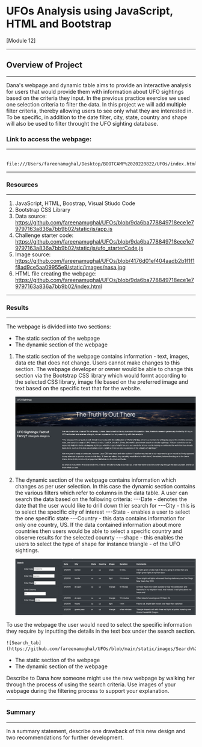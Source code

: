 
# UFOs Analysis using JavaScript, HTML and Bootstrap 
[Module 12]
___

## Overview of Project 
___

Dana's webpage and dynamic table aims to provide an interactive analysis for users that would provide them with information about UFO sightings based on the criteria they input. In the previous practice exercise we used one selection criteria to filter the data. In this project we will add multiple filter criteria, thereby allowing users to see only what they are interested in. To be specific, in addition to the date filter, city, state, country and shape will also be used to filter throught the UFO sighting database.


### Link to access the webpage: 
---

        file:///Users/fareenamughal/Desktop/BOOTCAMP%2020220822/UFOs/index.html

___

### Resources 
___

  1. JavaScript, HTML, Boostrap, Visual Stiudo Code
  2. Bootstrap CSS Library
  3. Data source: https://github.com/fareenamughal/UFOs/blob/9da6ba778849718ece1e79797163a836a7bb9b02/static/js/app.js    
  4. Challenge starter code: https://github.com/fareenamughal/UFOs/blob/9da6ba778849718ece1e79797163a836a7bb9b02/static/js/ufo_starterCode.js
  5. Image source: https://github.com/fareenamughal/UFOs/blob/4176d01ef404aadb2b1f1f1f8ad9ce5aa09955e9/static/images/nasa.jpg
  6. HTML file creating the webpage: https://github.com/fareenamughal/UFOs/blob/9da6ba778849718ece1e79797163a836a7bb9b02/index.html

___

### Results
___


The webpage is divided into two sections:
  - The static section of the webpage
  - The dynamic section of the webpage

  1. The static section of the webpage contains information - text, images, data etc that does not change. 
Users cannot make changes to this section. The webpage developer or owner would be able to change this section via the Bootstrap CSS library which would formt according to the selected CSS library, image file based on the preferred image and text based on the specific text that for the website.
  
      ![Static](https://github.com/fareenamughal/UFOs/blob/main/static/images/Static%20section%20of%20webpage.png)
  
  2. The dynamic section of the webpage contains information which changes as per user selection. 
  In this case the dynamic section contains the various filters which refer to columns in the data table. A user can search the data based on the following criteria:
  ---Date - denotes the date that the user would like to drill down thier search for
  ---City - this is to select the specific city of interest
  ---State - enables a user to select the one specific state
  ---Country - this data contains information for only one country, US. If the data contained information about more countries then users would be able to select a specific country and observe results for the selected counrty 
  ---shape - this enables the users to select the type of shape for instance triangle - of the UFO sightings.
      
      ![Dynamic](https://github.com/fareenamughal/UFOs/blob/main/static/images/Dynamic%20section%20of%20the%20webpage.png)

To use the webpage the user would need to select the specific information they require by inputting the details in the text box under the search section.

    ![Search_tab](https://github.com/fareenamughal/UFOs/blob/main/static/images/Search%20tab.png)
      
  - The static section of the webpage
  - The dynamic section of the webpage



Describe to Dana how someone might use the new webpage by walking her through the process of using the search criteria. Use images of your webpage during the filtering process to support your explanation.



___

### Summary
___

In a summary statement, describe one drawback of this new design and two recommendations for further development.

